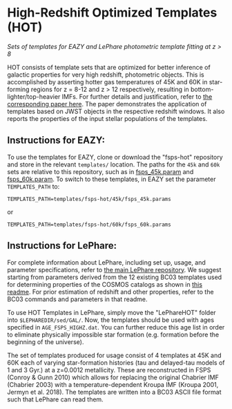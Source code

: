 # High-Redshift Optimized Templates (HOT)
*Sets of templates for EAZY and LePhare photometric template fitting at z > 8*

HOT consists of template sets that are optimized for better inference of galactic properties for very high redshift, photometric objects. This is accomplished by asserting hotter gas temperatures of 45K and 60K in star-forming regions for z = 8-12 and z > 12 respectively, resulting in bottom-lighter/top-heavier IMFs. For further details and justification, refer to [the corresponding paper here](https://arxiv.org/abs/2208.07879).  The paper demonstrates the application of templates based on JWST objects in the respective redshift windows.  It also reports the properties of the input stellar populations of the templates.

## Instructions for EAZY:
To use the templates for EAZY, clone or download the "fsps-hot" repository and store in the relevant `templates/` location.  The paths for the `45k` and `60k` sets are relative to this repository, such as in [fsps_45k.param](./eazyHOT/45k/fsps_45k.param) and [fsps_60k.param](./eazyHOT/60k/fsps_60k.param).  To switch to these templates, in EAZY set the parameter `TEMPLATES_PATH` to:

```
TEMPLATES_PATH=templates/fsps-hot/45k/fsps_45k.params
```

or

```
TEMPLATES_PATH=templates/fsps-hot/60k/fsps_60k.params
```

## Instructions for LePhare:
For complete information about LePhare, including set up, usage, and parameter specifications, refer to [the main LePhare repository](https://gitlab.lam.fr/Galaxies/LEPHARE). We suggest starting from parameters derived from the 12 existing BC03 templates used for determining properties of the COSMOS catalogs as shown in [this readme](https://gitlab.lam.fr/Galaxies/LEPHARE/-/blob/master/examples/README). For prior estimation of redshift and other properties, refer to the BC03 commands and parameters in that readme.

To use HOT Templates in LePhare, simply move the "LePhareHOT" folder into `$LEPHAREDIR/sed/GAL/`. Now, the templates should be used with ages specified in `AGE_FSPS_HIGHZ.dat`. You can further reduce this age list in order to eliminate physically impossible star formation (e.g. formation before the beginning of the universe).

The set of templates produced for usage consist of 4 templates at 45K and 60K each of varying star-formation histories (tau and delayed-tau models of 1 and 3 Gyr.) at a z=0.0012 metallicity. These are reconstructed in FSPS (Conroy & Gunn 2010) which allows for replacing the original Chabrier IMF (Chabrier 2003) with a temperature-dependent Kroupa IMF (Kroupa 2001, Jermyn et al. 2018). The templates are written into a BC03 ASCII file format such that LePhare can read them.
